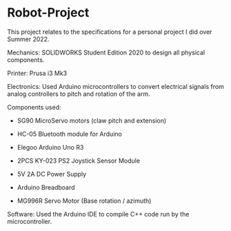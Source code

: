# Robot-Project

This project relates to the specifications for a personal project I did over Summer 2022.

Mechanics: SOLIDWORKS Student Edition 2020 to design all physical components.

Printer: Prusa i3 Mk3

Electronics: Used Arduino microcontrollers to convert electrical signals from analog controllers to pitch and rotation of the arm.

  Components used:
  
   - SG90 MicroServo motors (claw pitch and extension)
    
   - HC-05 Bluetooth module for Arduino
    
   - Elegoo Arduino Uno R3
    
   - 2PCS KY-023 PS2 Joystick Sensor Module
    
   - 5V 2A DC Power Supply
    
   - Arduino Breadboard
    
   - MG996R Servo Motor (Base rotation / azimuth)
    
Software: Used the Arduino IDE to compile C++ code run by the microcontroller.
